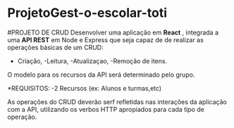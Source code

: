# ProjetoGest-o-escolar-toti
#PROJETO DE CRUD
Desenvolver uma aplicação em **React** , integrada a uma **API REST** em Node e Express 
que seja capaz de  de realizar as operações básicas  de um CRUD:

- Criação,
-Leitura,
-Atualizaçao,
-Remoção de itens.

O modelo para os recursos da API será determinado pelo grupo.

*REQUISITOS:
-2 Recursos (ex: Alunos e turmas,etc)

As operações do CRUD deverão serf refletidas nas interações da aplicação com a API, utilizando os verbos HTTP  apropiados 
para cada tipo de operação.
